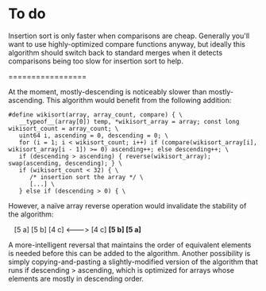 To do
=================

Insertion sort is only faster when comparisons are cheap. Generally you'll want to use highly-optimized compare functions anyway, but ideally this algorithm should switch back to standard merges when it detects comparisons being too slow for insertion sort to help.

=================

At the moment, mostly-descending is noticeably slower than mostly-ascending. This algorithm would benefit from the following addition:

    #define wikisort(array, array_count, compare) { \
       __typeof__(array[0]) temp, *wikisort_array = array; const long wikisort_count = array_count; \
       uint64 i, ascending = 0, descending = 0; \
       for (i = 1; i < wikisort_count; i++) if (compare(wikisort_array[i], wikisort_array[i - 1]) >= 0) ascending++; else descending++; \
       if (descending > ascending) { reverse(wikisort_array); swap(ascending, descending); } \
       if (wikisort_count < 32) { \
          /* insertion sort the array */ \
          [...] \
       } else if (descending > 0) { \

However, a naïve array reverse operation would invalidate the stability of the algorithm:

&nbsp;&nbsp;&nbsp;[5 a] [5 b] [4 c]  <--->  [4 c] <b>[5 b] [5 a]</b>

A more-intelligent reversal that maintains the order of equivalent elements is needed before this can be added to the algorithm. Another possibility is simply copying-and-pasting a slightly-modified version of the algorithm that runs if descending > ascending, which is optimized for arrays whose elements are mostly in descending order.

